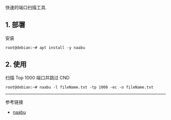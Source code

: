 快速的端口扫描工具.

## 1. 部署

安装

```shell
root@debian:~# apt install -y naabu
```

## 2. 使用

扫描 Top 1000 端口并跳过 CND

```shell
root@debian:~# naabu -l fileName.txt -tp 1000 -ec -o fileName.txt
```

---

参考链接

- [naabu](https://www.kali.org/tools/naabu/)
